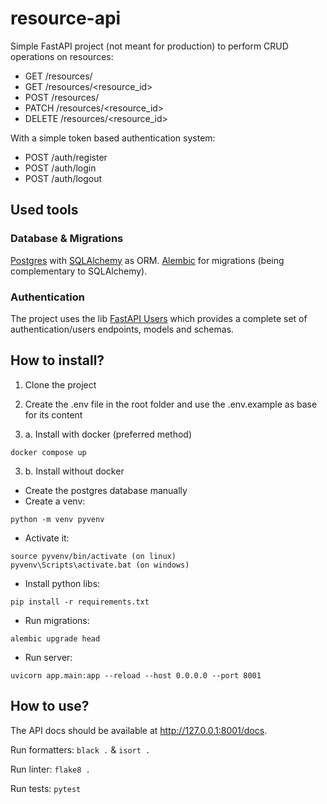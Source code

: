 # resource-api
Simple FastAPI project (not meant for production) to perform CRUD operations on resources:
- GET /resources/
- GET /resources/<resource_id>
- POST /resources/
- PATCH /resources/<resource_id>
- DELETE /resources/<resource_id>

With a simple token based authentication system:
- POST /auth/register
- POST /auth/login
- POST /auth/logout

## Used tools
### Database & Migrations
[Postgres](https://www.postgresql.org/) with [SQLAlchemy](https://www.sqlalchemy.org/) as ORM.
[Alembic](https://alembic.sqlalchemy.org/en/latest/) for migrations (being complementary to SQLAlchemy).

### Authentication
The project uses the lib [FastAPI Users](https://fastapi-users.github.io/fastapi-users/) which provides a complete set of authentication/users endpoints, models and schemas.


## How to install?


1. Clone the project

2. Create the .env file in the root folder and use the .env.example as base for its content

3. a. Install with docker (preferred method)

```
docker compose up
```

3. b. Install without docker
- Create the postgres database manually 
- Create a venv:
```
python -m venv pyvenv
```
- Activate it:
```
source pyvenv/bin/activate (on linux)
pyvenv\Scripts\activate.bat (on windows)
```
- Install python libs:
```
pip install -r requirements.txt
```
- Run migrations:
```
alembic upgrade head
```
- Run server:
```
uvicorn app.main:app --reload --host 0.0.0.0 --port 8001
```
## How to use?

The API docs should be available at http://127.0.0.1:8001/docs.

Run formatters: `black .` & `isort .`

Run linter: `flake8 .`

Run tests: `pytest`
